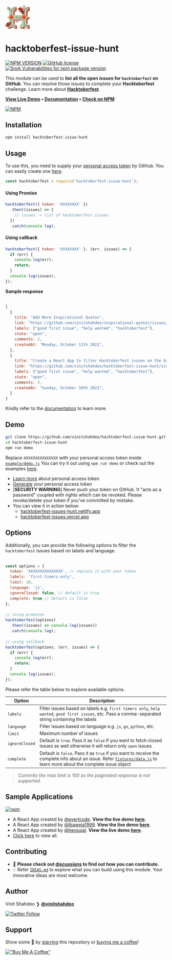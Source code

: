 <a href="https://vinitshahdeo.dev/hacktoberfest-2021">
  <img src="./assets/logo.png" width="15%" height="15%"/>
</a>

# hacktoberfest-issue-hunt 

[![NPM VERSION](http://img.shields.io/npm/v/hacktoberfest-issue-hunt.svg?style=flat&logo=npm)](https://www.npmjs.org/package/hacktoberfest-issue-hunt) [![GitHub license](https://img.shields.io/github/license/vinitshahdeo/inspirational-quotes.svg?style=flat&logo=github)](https://github.com/vinitshahdeo/inspirational-quotes/blob/master/LICENSE) [![Snyk Vulnerabilities for npm package version](https://img.shields.io/snyk/vulnerabilities/npm/hacktoberfest-issue-hunt.svg?color=9cf&logo=snyk)](https://www.npmjs.com/package/hacktoberfest-issue-hunt)

This module can be used to **list all the open issues for `hacktoberfest` on GitHub**. You can resolve those issues to complete your **Hacktoberfest** challenge. Learn more about **[Hacktoberfest](https://vinitshahdeo.dev/hacktoberfest-2021)**.

**[View Live Demo](https://hacktoberfest-issues.vercel.app/) • [Documentation](https://vinitshahdeo.github.io/hacktoberfest-issue-hunt/) • [Check on NPM](https://www.npmjs.com/package/hacktoberfest-issue-hunt)**

[![NPM](https://nodei.co/npm/hacktoberfest-issue-hunt.png?compact=true)](https://nodei.co/npm/hacktoberfest-issue-hunt/)

## Installation

```bash
npm install hacktoberfest-issue-hunt
```

## Usage

To use this, you need to supply your [personal access token](https://docs.github.com/en/authentication/keeping-your-account-and-data-secure/creating-a-personal-access-token) by GitHub. You can easily create one [here](https://github.com/settings/tokens/new?scopes=repo).

```js
const hacktoberfest = require('hacktoberfest-issue-hunt');
```

#### Using Promise

```js
hacktoberfest({ token: 'XXXXXXXX' })
  .then((issues) => {
    // issues -> list of hacktoberfest issues
  })
  .catch(console.log);
```

#### Using callback

```js
hacktoberfest({ token: 'XXXXXXXX' }, (err, issues) => {
  if (err) {
    console.log(err);
    return;
  }
  console.log(issues);
});

```

**Sample response**

```js

[
  {
    title: "Add More Inspirational Quotes",
    link: "https://github.com/vinitshahdeo/inspirational-quotes/issues/4",
    labels: ["good first issue", "help wanted", "hacktoberfest"],
    state: "open",
    comments: 2,
    createdAt: "Monday, October 11th 2021",
  },
  {
    title: "Create a React App to filter Hacktoberfest issues on the basis of languages and labels",
    link: "https://github.com/vinitshahdeo/hacktoberfest-issue-hunt/issues/1",
    labels: ["good first issue", "help wanted", "hacktoberfest"],
    state: "open",
    comments: 5,
    createdAt: "Sunday, October 10th 2021",
  }
]

```

Kindly refer to the [documentation](https://vinitshahdeo.github.io/hacktoberfest-issue-hunt/) to learn more.

## Demo

```bash
git clone https://github.com/vinitshahdeo/hacktoberfest-issue-hunt.git
cd hacktoberfest-issue-hunt
npm run demo
```

Replace `XXXXXXXXXXXXXXX` with your personal access token inside [`example/demo.js`](https://github.com/vinitshahdeo/hacktoberfest-issue-hunt/blob/main/example/demo.js#L3) You can try it out using `npm run demo` or check out the examples [here](./example/demo.js).

- [Learn more](https://docs.github.com/en/authentication/keeping-your-account-and-data-secure/creating-a-personal-access-token) about personal access token
- [Generate](https://github.com/settings/tokens/new?scopes=repo) your personal access token
- [**SECURITY WARNING**] Never push your token on GitHub. It "acts as a password" coupled with rights which can be revoked. Please revoke/delete your token if you've committed by mistake.
- You can view it in action below:
  - [hacktoberfest-issues-hunt.netlify.app](https://hacktoberfest-issues-hunt.netlify.app/)
  - [hacktoberfest-issues.vercel.app](https://hacktoberfest-issues.vercel.app/)


## Options

Additionally, you can provide the following options to filter the `hacktoberfest` issues based on labels and language.

```js

const options = {
  token: 'XXXXXXXXXXXXXXX', // replace it with your token
  labels: 'first-timers-only',
  limit: 10,
  language: 'js',
  ignoreClosed: false, // default is true
  complete: true // default is false
};

// using promises
hacktoberfest(options)
  .then((issues) => console.log(issues))
  .catch(console.log);

// using callback
hacktoberfest(options, (err, issues) => {
  if (err) {
    console.log(err);
    return;
  }
  console.log(issues);
});

```

Please refer the table below to explore available options.

| Option  | Description  |
|---|---|
| `labels`  | Filter issues based on labels e.g. `first timers only`, `help wanted`, `good first issues`, etc. Pass a comma-separated string containing the labels  |
| `language` | Filter issues based on language e.g. `js`, `go`, `python`, etc.  |
| `limit`  | Maximum number of issues |
| `ignoreClosed`  | Default is `true`. Pass it as `false` if you want to fetch closed issues as well otherwise it will return only `open` issues |
| `complete`  | Default is `false`. Pass it as `true` if you want to receive the complete info about an issue. Refer [`fixtures/data.js`](./fixtures/data.js) to learn more about the complete issue object |

> _Currently the max limit is 100 as the paginated response is not supported._

## Sample Applications

[![npm](https://img.shields.io/npm/dy/hacktoberfest-issue-hunt.svg?logo=npm&color=yellow)](https://www.npmjs.com/package/hacktoberfest-issue-hunt)

* A React App created by [@evertcode](https://github.com/evertcode/hacktoberfest-issues-hunt-search). **View the live demo [here](https://hacktoberfest-issues.vercel.app/)**.
* A React App created by [@lbaweja1999](https://github.com/lbaweja1999/hacktoberfest-issue-hunt-react-app). **View the live demo [here](https://hacktoberfest-issues-hunt.netlify.app/)**.
* A React App created by [@heysujal](https://github.com/heysujal/hacktoberfest-issue). **View the live demo [here](https://hacktoberfest-issues.netlify.app/)**.
* [Click here](https://github.com/vinitshahdeo/hacktoberfest-issue-hunt/network/dependents?dependent_type=REPOSITORY) to view all.

## Contributing

- 🚨 **Please check out [discussions](https://github.com/vinitshahdeo/hacktoberfest-issue-hunt/discussions/3) to find out how you can contribute.**
- 💡 Refer [`IDEAS.md`](./IDEAS.md) to explore what you can build using this module. Your innovative ideas are most welcome.

## Author

Vinit Shahdeo ❯ **[@vinitshahdeo](https://github.com/vinitshahdeo)**

[![Twitter Follow](https://img.shields.io/twitter/follow/Vinit_Shahdeo.svg?style=social)](https://twitter.com/Vinit_Shahdeo)

## Support

Show some 💙 by [starring](https://github.com/vinitshahdeo/hacktoberfest-issue-hunt/stargazers) this repository or [buying me a coffee](https://www.buymeacoffee.com/vinitshahdeo)!

[!["Buy Me A Coffee"](https://www.buymeacoffee.com/assets/img/custom_images/orange_img.png)](https://www.buymeacoffee.com/vinitshahdeo)

